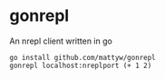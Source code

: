 gonrepl
=======

An nrepl client written in go

```
go install github.com/mattyw/gonrepl
gonrepl localhost:nreplport (+ 1 2)
```
